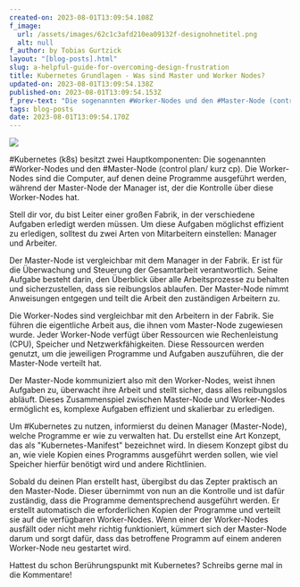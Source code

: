 ```yaml
---
created-on: 2023-08-01T13:09:54.108Z
f_image:
  url: /assets/images/62c1c3afd210ea09132f-designohnetitel.png
  alt: null
f_author: by Tobias Gurtzick
layout: "[blog-posts].html"
slug: a-helpful-guide-for-overcoming-design-frustration
title: Kubernetes Grundlagen - Was sind Master und Worker Nodes?
updated-on: 2023-08-01T13:09:54.138Z
published-on: 2023-08-01T13:09:54.153Z
f_prev-text: "Die sogenannten #Worker-Nodes und den #Master-Node (control plan/ kurz cp)..."
tags: blog-posts
date: 2023-08-01T13:09:54.170Z
---
```

![](/assets/images/62c1c3afd210ea09132f-designohnetitel.png)



\#Kubernetes (k8s) besitzt zwei Hauptkomponenten: Die sogenannten #Worker-Nodes und den #Master-Node (control plan/ kurz cp). Die Worker-Nodes sind die Computer, auf denen deine Programme ausgeführt werden, während der Master-Node der Manager ist, der die Kontrolle über diese Worker-Nodes hat.

Stell dir vor, du bist Leiter einer großen Fabrik, in der verschiedene Aufgaben erledigt werden müssen. Um diese Aufgaben möglichst effizient zu erledigen, solltest du zwei Arten von Mitarbeitern einstellen: Manager und Arbeiter.

Der Master-Node ist vergleichbar mit dem Manager in der Fabrik. Er ist für die Überwachung und Steuerung der Gesamtarbeit verantwortlich. Seine Aufgabe besteht darin, den Überblick über alle Arbeitsprozesse zu behalten und sicherzustellen, dass sie reibungslos ablaufen. Der Master-Node nimmt Anweisungen entgegen und teilt die Arbeit den zuständigen Arbeitern zu.

Die Worker-Nodes sind vergleichbar mit den Arbeitern in der Fabrik. Sie führen die eigentliche Arbeit aus, die ihnen vom Master-Node zugewiesen wurde. Jeder Worker-Node verfügt über Ressourcen wie Rechenleistung (CPU), Speicher und Netzwerkfähigkeiten. Diese Ressourcen werden genutzt, um die jeweiligen Programme und Aufgaben auszuführen, die der Master-Node verteilt hat.

Der Master-Node kommuniziert also mit den Worker-Nodes, weist ihnen Aufgaben zu, überwacht ihre Arbeit und stellt sicher, dass alles reibungslos abläuft. Dieses Zusammenspiel zwischen Master-Node und Worker-Nodes ermöglicht es, komplexe Aufgaben effizient und skalierbar zu erledigen.

Um #Kubernetes zu nutzen, informierst du deinen Manager (Master-Node), welche Programme er wie zu verwalten hat. Du erstellst eine Art Konzept, das als "Kubernetes-Manifest" bezeichnet wird. In diesem Konzept gibst du an, wie viele Kopien eines Programms ausgeführt werden sollen, wie viel Speicher hierfür benötigt wird und andere Richtlinien.

Sobald du deinen Plan erstellt hast, übergibst du das Zepter praktisch an den Master-Node. Dieser übernimmt von nun an die Kontrolle und ist dafür zuständig, dass die Programme dementsprechend ausgeführt werden. Er erstellt automatisch die erforderlichen Kopien der Programme und verteilt sie auf die verfügbaren Worker-Nodes. Wenn einer der Worker-Nodes ausfällt oder nicht mehr richtig funktioniert, kümmert sich der Master-Node darum und sorgt dafür, dass das betroffene Programm auf einem anderen Worker-Node neu gestartet wird.

Hattest du schon Berührungspunkt mit Kubernetes? Schreibs gerne mal in die Kommentare!
